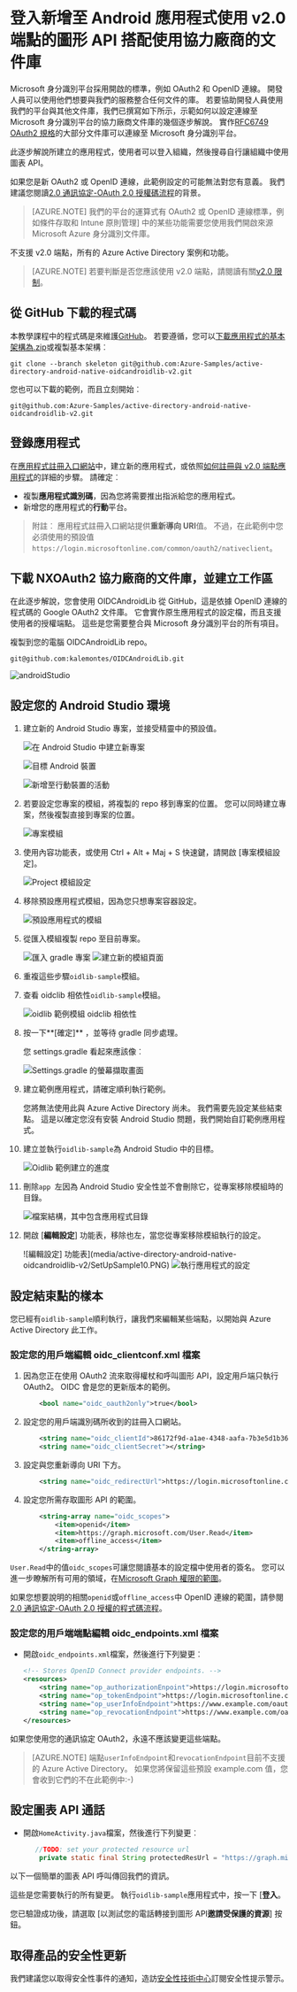 <properties
    pageTitle="Azure Active Directory v2.0 Android 應用程式 |Microsoft Azure"
    description="如何建立使用協力廠商文件庫中使用個人 Microsoft 帳戶與工作或學校帳戶和通話圖形 API 的使用者登入 Android 應用程式。"
    services="active-directory"
    documentationCenter=""
    authors="brandwe"
    manager="mbaldwin"
    editor=""/>

<tags
    ms.service="active-directory"
    ms.workload="identity"
    ms.tgt_pltfrm="na"
    ms.devlang="na"
    ms.topic="article"
    ms.date="09/16/2016"
    ms.author="brandwe"/>

#  <a name="add-sign-in-to-an-android-app-using-a-third-party-library-with-graph-api-using-the-v20-endpoint"></a>登入新增至 Android 應用程式使用 v2.0 端點的圖形 API 搭配使用協力廠商的文件庫

Microsoft 身分識別平台採用開啟的標準，例如 OAuth2 和 OpenID 連線。 開發人員可以使用他們想要與我們的服務整合任何文件的庫。 若要協助開發人員使用我們的平台與其他文件庫，我們已撰寫如下所示，示範如何以設定連線至 Microsoft 身分識別平台的協力廠商文件庫的幾個逐步解說。 實作[RFC6749 OAuth2 規格](https://tools.ietf.org/html/rfc6749)的大部分文件庫可以連線至 Microsoft 身分識別平台。

此逐步解說所建立的應用程式，使用者可以登入組織，然後搜尋自行讓組織中使用圖表 API。

如果您是新 OAuth2 或 OpenID 連線，此範例設定的可能無法對您有意義。 我們建議您閱讀[2.0 通訊協定-OAuth 2.0 授權碼流程](active-directory-v2-protocols-oauth-code.md)的背景。

> [AZURE.NOTE] 我們的平台的運算式有 OAuth2 或 OpenID 連線標準，例如條件存取和 Intune 原則管理] 中的某些功能需要您使用我們開啟來源 Microsoft Azure 身分識別文件庫。

不支援 v2.0 端點，所有的 Azure Active Directory 案例和功能。

> [AZURE.NOTE] 若要判斷是否您應該使用 v2.0 端點，請閱讀有關[v2.0 限制](active-directory-v2-limitations.md)。


## <a name="download-the-code-from-github"></a>從 GitHub 下載的程式碼
本教學課程中的程式碼是來維護[GitHub](https://github.com/Azure-Samples/active-directory-android-native-oidcandroidlib-v2)。  若要遵循，您可以[下載應用程式的基本架構為.zip](https://github.com/Azure-Samples/active-directory-android-native-oidcandroidlib-v2/archive/skeleton.zip)或複製基本架構︰

```
git clone --branch skeleton git@github.com:Azure-Samples/active-directory-android-native-oidcandroidlib-v2.git
```

您也可以下載的範例，而且立刻開始︰

```
git@github.com:Azure-Samples/active-directory-android-native-oidcandroidlib-v2.git
```

## <a name="register-an-app"></a>登錄應用程式
在[應用程式註冊入口網站](https://apps.dev.microsoft.com/?referrer=https://azure.microsoft.com/documentation/articles&deeplink=/appList)中，建立新的應用程式，或依照[如何註冊與 v2.0 端點應用程式](active-directory-v2-app-registration.md)的詳細的步驟。  請確定︰

- 複製**應用程式識別碼**，因為您將需要推出指派給您的應用程式。
- 新增您的應用程式的**行動**平台。

> 附註︰ 應用程式註冊入口網站提供**重新導向 URI**值。 不過，在此範例中您必須使用的預設值`https://login.microsoftonline.com/common/oauth2/nativeclient`。


## <a name="download-the-nxoauth2-third-party-library-and-create-a-workspace"></a>下載 NXOAuth2 協力廠商的文件庫，並建立工作區

在此逐步解說，您會使用 OIDCAndroidLib 從 GitHub，這是依據 OpenID 連線的程式碼的 Google OAuth2 文件庫。 它會實作原生應用程式的設定檔，而且支援使用者的授權端點。 這些是您需要整合與 Microsoft 身分識別平台的所有項目。

複製到您的電腦 OIDCAndroidLib repo。

```
git@github.com:kalemontes/OIDCAndroidLib.git
```

![androidStudio](media/active-directory-android-native-oidcandroidlib-v2/emotes-url.png)

## <a name="set-up-your-android-studio-environment"></a>設定您的 Android Studio 環境

1. 建立新的 Android Studio 專案，並接受精靈中的預設值。

    ![在 Android Studio 中建立新專案](media/active-directory-android-native-oidcandroidlib-v2/SetUpSample1.PNG)

    ![目標 Android 裝置](media/active-directory-android-native-oidcandroidlib-v2/SetUpSample2.PNG)

    ![新增至行動裝置的活動](media/active-directory-android-native-oidcandroidlib-v2/SetUpSample3.PNG)

2. 若要設定您專案的模組，將複製的 repo 移到專案的位置。 您可以同時建立專案，然後複製直接到專案的位置。

    ![專案模組](media/active-directory-android-native-oidcandroidlib-v2/SetUpSample4_1.PNG)

3. 使用內容功能表，或使用 Ctrl + Alt + Maj + S 快速鍵，請開啟 [專案模組設定]。

    ![Project 模組設定](media/active-directory-android-native-oidcandroidlib-v2/SetUpSample4.PNG)

4. 移除預設應用程式模組，因為您只想專案容器設定。

    ![預設應用程式的模組](media/active-directory-android-native-oidcandroidlib-v2/SetUpSample5.PNG)

5. 從匯入模組複製 repo 至目前專案。

    ![匯入 gradle 專案](media/active-directory-android-native-oidcandroidlib-v2/SetUpSample6.PNG)
    ![建立新的模組頁面](media/active-directory-android-native-oidcandroidlib-v2/SetUpSample7.PNG)

6. 重複這些步驟`oidlib-sample`模組。

7. 查看 oidclib 相依性`oidlib-sample`模組。

    ![oidlib 範例模組 oidclib 相依性](media/active-directory-android-native-oidcandroidlib-v2/SetUpSample8.PNG)

8. 按一下**[確定]** ，並等待 gradle 同步處理。

    您 settings.gradle 看起來應該像︰

    ![Settings.gradle 的螢幕擷取畫面](media/active-directory-android-native-oidcandroidlib-v2/SetUpSample8_1.PNG)

9. 建立範例應用程式，請確定順利執行範例。

    您將無法使用此與 Azure Active Directory 尚未。 我們需要先設定某些結束點。 這是以確定您沒有安裝 Android Studio 問題，我們開始自訂範例應用程式。

10. 建立並執行`oidlib-sample`為 Android Studio 中的目標。

    ![Oidlib 範例建立的進度](media/active-directory-android-native-oidcandroidlib-v2/SetUpSample9.png)

11. 刪除`app `左因為 Android Studio 安全性並不會刪除它，從專案移除模組時的目錄。

    ![檔案結構，其中包含應用程式目錄](media/active-directory-android-native-oidcandroidlib-v2/SetUpSample12.PNG)

12. 開啟 [**編輯設定**] 功能表，移除也左，當您從專案移除模組執行的設定。

    ![編輯設定] 功能表](media/active-directory-android-native-oidcandroidlib-v2/SetUpSample10.PNG)
    ![執行應用程式的設定](media/active-directory-android-native-oidcandroidlib-v2/SetUpSample11.PNG)

## <a name="configure-the-endpoints-of-the-sample"></a>設定結束點的樣本

您已經有`oidlib-sample`順利執行，讓我們來編輯某些端點，以開始與 Azure Active Directory 此工作。

### <a name="configure-your-client-by-editing-the-oidcclientconfxml-file"></a>設定您的用戶端編輯 oidc_clientconf.xml 檔案

1. 因為您正在使用 OAuth2 流來取得權杖和呼叫圖形 API，設定用戶端只執行 OAuth2。 OIDC 會是您的更新版本的範例。

    ```xml
        <bool name="oidc_oauth2only">true</bool>
    ```

2. 設定您的用戶端識別碼所收到的註冊入口網站。

    ```xml
        <string name="oidc_clientId">86172f9d-a1ae-4348-aafa-7b3e5d1b36f5</string>
        <string name="oidc_clientSecret"></string>
    ```

3. 設定與您重新導向 URI 下方。

    ```xml
        <string name="oidc_redirectUrl">https://login.microsoftonline.com/common/oauth2/nativeclient</string>
    ```

4. 設定您所需存取圖形 API 的範圍。

    ```xml
        <string-array name="oidc_scopes">
            <item>openid</item>
            <item>https://graph.microsoft.com/User.Read</item>
            <item>offline_access</item>
        </string-array>
    ```

`User.Read`中的值`oidc_scopes`可讓您閱讀基本的設定檔中使用者的簽名。
您可以進一步瞭解所有可用的領域，在[Microsoft Graph 權限的範圍](https://graph.microsoft.io/docs/authorization/permission_scopes)。

如果您想要說明的相關`openid`或`offline_access`中 OpenID 連線的範圍，請參閱[2.0 通訊協定-OAuth 2.0 授權的程式碼流程](active-directory-v2-protocols-oauth-code.md)。

### <a name="configure-your-client-endpoints-by-editing-the-oidcendpointsxml-file"></a>設定您的用戶端端點編輯 oidc_endpoints.xml 檔案

- 開啟`oidc_endpoints.xml`檔案，然後進行下列變更︰

    ```xml
    <!-- Stores OpenID Connect provider endpoints. -->
    <resources>
        <string name="op_authorizationEnpoint">https://login.microsoftonline.com/common/oauth2/v2.0/authorize</string>
        <string name="op_tokenEndpoint">https://login.microsoftonline.com/common/oauth2/v2.0/token</string>
        <string name="op_userInfoEndpoint">https://www.example.com/oauth2/userinfo</string>
        <string name="op_revocationEndpoint">https://www.example.com/oauth2/revoketoken</string>
    </resources>
    ```

如果您使用您的通訊協定 OAuth2，永遠不應該變更這些端點。

> [AZURE.NOTE]
端點`userInfoEndpoint`和`revocationEndpoint`目前不支援的 Azure Active Directory。 如果您將保留這些預設 example.com 值，您會收到它們的不在此範例中:-)


## <a name="configure-a-graph-api-call"></a>設定圖表 API 通話

- 開啟`HomeActivity.java`檔案，然後進行下列變更︰

    ```Java
       //TODO: set your protected resource url
        private static final String protectedResUrl = "https://graph.microsoft.com/v1.0/me/";
    ```

以下一個簡單的圖表 API 呼叫傳回我們的資訊。

這些是您需要執行的所有變更。 執行`oidlib-sample`應用程式中，按一下 [**登入**。

您已驗證成功後，請選取 [以測試您的電話轉接到圖形 API**邀請受保護的資源**] 按鈕。

## <a name="get-security-updates-for-our-product"></a>取得產品的安全性更新

我們建議您以取得安全性事件的通知，造訪[安全性技術中心](https://technet.microsoft.com/security/dd252948)訂閱安全性提示警示。
